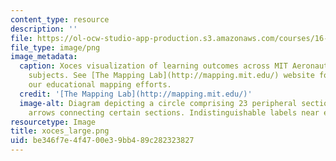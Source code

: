 ```yaml
---
content_type: resource
description: ''
file: https://ol-ocw-studio-app-production.s3.amazonaws.com/courses/16-90-computational-methods-in-aerospace-engineering-spring-2014/be346f7e4f4700e39bb489c282323827_xoces_large.png
file_type: image/png
image_metadata:
  caption: Xoces visualization of learning outcomes across MIT Aeronautics and Astronautics
    subjects. See [The Mapping Lab](http://mapping.mit.edu/) website for more about
    our educational mapping efforts.
  credit: '[The Mapping Lab](http://mapping.mit.edu/)'
  image-alt: Diagram depicting a circle comprising 23 peripheral sections, white curved
    arrows connecting certain sections. Indistinguishable labels near each section.
resourcetype: Image
title: xoces_large.png
uid: be346f7e-4f47-00e3-9bb4-89c282323827
---
```

